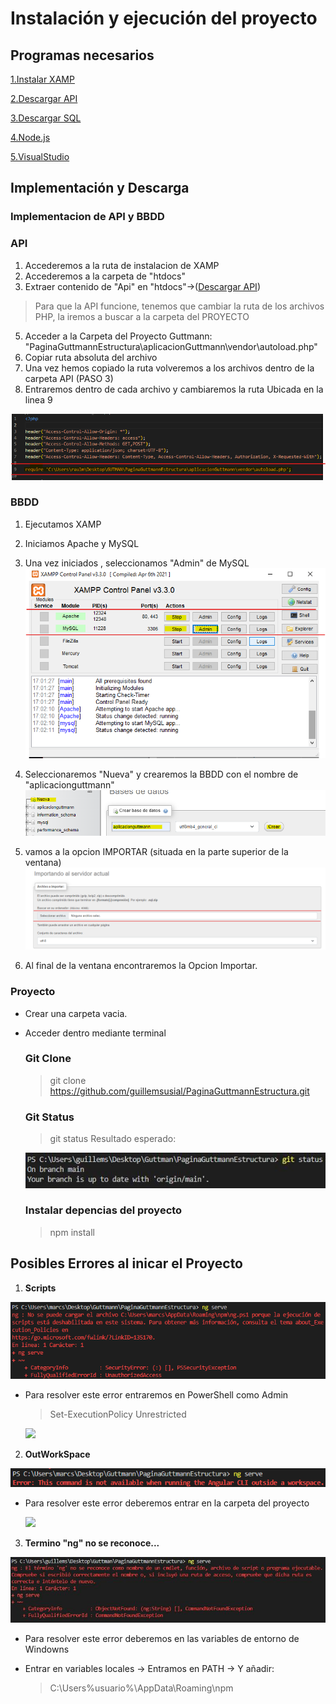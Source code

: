 # Instalación y ejecución del proyecto
## Programas necesarios
  [1.Instalar XAMP](https://downloadsapachefriends.global.ssl.fastly.net/8.1.10/xampp-windows-x64-8.1.10-0-VS16-installer.exe?from_af=true)
  
  [2.Descargar API](https://monlaues-my.sharepoint.com/:u:/g/personal/raulmenmat_monlau_com/EWqRjukdQIZDnjBIqOkFqeYBvE20obmR5A93XrY6fhk1ig?e=IzZ3RE)
  
  [3.Descargar SQL](https://monlaues-my.sharepoint.com/:u:/g/personal/raulmenmat_monlau_com/EQ_jIZgR4ddMtLf8dFZpgk4Bi-ssxuxFG7inlHXfHCkPdg?e=TerdrN)
  
  [4.Node.js](https://nodejs.org/es/)
  
  [5.VisualStudio](https://code.visualstudio.com/)

## Implementación y Descarga
  ### Implementacion de API y BBDD
  ### API
   1. Accederemos a la ruta de instalacion de XAMP
   2. Accederemos a la carpeta de "htdocs"
   3. Extraer contenido de "Api" en "htdocs"->([Descargar API](https://monlaues-my.sharepoint.com/:u:/g/personal/raulmenmat_monlau_com/EWqRjukdQIZDnjBIqOkFqeYBvE20obmR5A93XrY6fhk1ig?e=IzZ3RE))
> Para que la API funcione, tenemos que cambiar la ruta de los archivos PHP, la iremos a buscar a la carpeta del PROYECTO
   5. Acceder a la Carpeta del Proyecto Guttmann: "PaginaGuttmannEstructura\aplicacionGuttmann\vendor\autoload.php"
   6. Copiar ruta absoluta del archivo
   7. Una vez hemos copiado la ruta volveremos a los archivos dentro de la carpeta API (PASO 3) 
   8. Entraremos dentro de cada archivo y cambiaremos la ruta Ubicada en la linea 9
      
   ![](/readme_assets/codigo.png)   
  ### BBDD
  1. Ejecutamos XAMP
  2. Iniciamos Apache y MySQL  
  3. Una vez iniciados , seleccionamos "Admin" de MySQL
  ![](/readme_assets/paneldeXAMP.png)
  
  4. Seleccionaremos "Nueva" y crearemos la BBDD con el nombre de "aplicacionguttmann"
  ![](/readme_assets/CrearBBDD.png)
  
  5. vamos a la opcion IMPORTAR (situada en la parte superior de la ventana)
  ![](/readme_assets/ImportarSQL.png)
  
  6. Al final de la ventana encontraremos la Opcion Importar.
  
  ### Proyecto
* Crear una carpeta vacia.
* Acceder dentro mediante terminal
  ### Git Clone
  > git clone https://github.com/guillemsusial/PaginaGuttmannEstructura.git
  ### Git Status
  > git status
  Resultado esperado:
    
    ![](/readme_assets/gitStatus.jpg)

  ### Instalar depencias del proyecto
  > npm install
    
## Posibles Errores al inicar el Proyecto
  1. **Scripts** 
  
   ![](/readme_assets/ErrorScriptsPowershell.png)
  
   * Para resolver este error entraremos en PowerShell como Admin
      > Set-ExecutionPolicy Unrestricted
      
       ![](https://tecnotraffic.net/wp-content/uploads/2020/11/1605567827_547_3-formas-de-cambiar-la-politica-de-ejecucion-de-PowerShell.png)
       
  2. **OutWorkSpace** 
  
   ![](/readme_assets/ErrorAngularOutsideWorkspace.png)
    
   * Para resolver este error deberemos entrar en la carpeta del proyecto

       ![](https://i0.wp.com/randomnerdtutorials.com/wp-content/uploads/2021/07/2-Multi-root-workspace-untitled-ESP32-ESP8266-VS-Code.png?resize=750%2C288&quality=100&strip=all&ssl=1)

  3. **Termino "ng" no se reconoce...**
  
   ![](/readme_assets/41065b1d-3939-4f5d-b986-ff6c600f49ea.jpg)
     
   * Para resolver este error deberemos en las variables de entorno de Windowns     
   * Entrar en variables locales -> Entramos en PATH -> Y añadir:
   
     >C:\Users\%usuario%\AppData\Roaming\npm
     

  
